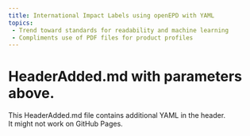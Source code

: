 ```yaml
---
title: International Impact Labels using openEPD with YAML
topics:
 - Trend toward standards for readability and machine learning
 - Compliments use of PDF files for product profiles
---
```


# HeaderAdded.md with parameters above.

This HeaderAdded.md file contains additional YAML in the header.  
It might not work on GitHub Pages.

